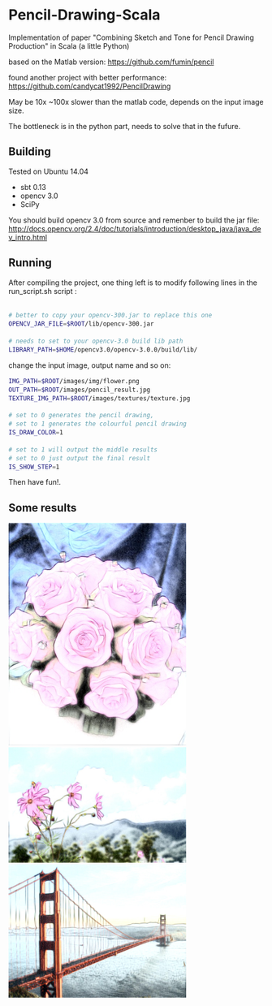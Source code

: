 # Pencil-Drawing-Scala
Implementation of paper "Combining Sketch and Tone for Pencil Drawing Production" in Scala (a little Python)

based on the Matlab version: https://github.com/fumin/pencil

found another project with better performance: https://github.com/candycat1992/PencilDrawing

May be 10x ~100x slower than the matlab code, depends on the input image size.

The bottleneck is in the python part, needs to solve that in the fufure.
 

## Building

Tested on Ubuntu 14.04

* sbt 0.13
* opencv 3.0
* SciPy

You should build opencv 3.0 from source and remenber to build the jar file:
http://docs.opencv.org/2.4/doc/tutorials/introduction/desktop_java/java_dev_intro.html

## Running

After compiling the project, one thing left is to modify  following lines in the run_script.sh script :

```bash

# better to copy your opencv-300.jar to replace this one
OPENCV_JAR_FILE=$ROOT/lib/opencv-300.jar

# needs to set to your opencv-3.0 build lib path 
LIBRARY_PATH=$HOME/opencv3.0/opencv-3.0.0/build/lib/

```

change the input image, output name and so on:

```bash
IMG_PATH=$ROOT/images/img/flower.png
OUT_PATH=$ROOT/images/pencil_result.jpg
TEXTURE_IMG_PATH=$ROOT/images/textures/texture.jpg

# set to 0 generates the pencil drawing, 
# set to 1 generates the colourful pencil drawing
IS_DRAW_COLOR=1

# set to 1 will output the middle results
# set to 0 just output the final result
IS_SHOW_STEP=1
```

Then have fun!.

## Some results

<img src="./images/results/pencil_result1.jpg" width="350"/>

<img src="./images/results/pencil_result2.jpg" width="350"/>

<img src="./images/results/pencil_result.jpg" width="350"/>

